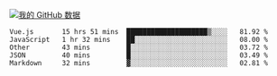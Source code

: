 [![我的 GitHub 数据](https://github-readme-stats.vercel.app/api?username=unbrain&?theme=dark)]()

<!--START_SECTION:waka-->
```text
Vue.js       15 hrs 51 mins  ████████████████████▒░░░░   81.92 % 
JavaScript   1 hr 32 mins    ██░░░░░░░░░░░░░░░░░░░░░░░   08.00 % 
Other        43 mins         █░░░░░░░░░░░░░░░░░░░░░░░░   03.72 % 
JSON         40 mins         █░░░░░░░░░░░░░░░░░░░░░░░░   03.49 % 
Markdown     32 mins         ▓░░░░░░░░░░░░░░░░░░░░░░░░   02.81 % 
```
<!--END_SECTION:waka-->
